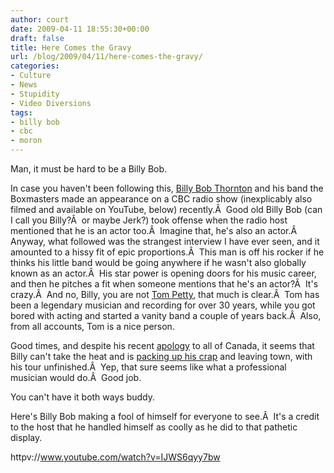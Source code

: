 ```yaml
---
author: court
date: 2009-04-11 18:55:30+00:00
draft: false
title: Here Comes the Gravy
url: /blog/2009/04/11/here-comes-the-gravy/
categories:
- Culture
- News
- Stupidity
- Video Diversions
tags:
- billy bob
- cbc
- moron
---
```


Man, it must be hard to be a Billy Bob.

In case you haven't been following this, [Billy Bob Thornton](http://en.wikipedia.org/wiki/Billy_Bob_Thornton) and his band the Boxmasters made an appearance on a CBC radio show (inexplicably also filmed and available on YouTube, below) recently.Â  Good old Billy Bob (can I call you Billy?Â  or maybe Jerk?) took offense when the radio host mentioned that he is an actor too.Â  Imagine that, he's also an actor.Â  Anyway, what followed was the strangest interview I have ever seen, and it amounted to a hissy fit of epic proportions.Â  This man is off his rocker if he thinks his little band would be going anywhere if he wasn't also globally known as an actor.Â  His star power is opening doors for his music career, and then he pitches a fit when someone mentions that he's an actor?Â  It's crazy.Â  And no, Billy, you are not [Tom Petty](http://en.wikipedia.org/wiki/Tom_Petty), that much is clear.Â  Tom has been a legendary musician and recording for over 30 years, while you got bored with acting and started a vanity band a couple of years back.Â  Also, from all accounts, Tom is a nice person.

Good times, and despite his recent [apology](http://www.pollstar.com/blogs/news/archive/2009/04/10/660220.aspx) to all of Canada, it seems that Billy can't take the heat and is [packing up his crap](http://www.thestar.com/entertainment/article/616937) and leaving town, with his tour unfinished.Â  Yep, that sure seems like what a professional musician would do.Â  Good job.

You can't have it both ways buddy.

Here's Billy Bob making a fool of himself for everyone to see.Â  It's a credit to the host that he handled himself as coolly as he did to that pathetic display.

httpv://www.youtube.com/watch?v=IJWS6qyy7bw
